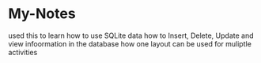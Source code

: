 # My-Notes
used this to learn how to use SQLite data
how to Insert, Delete, Update and view infoormation in the database
how one layout can be used for muliptle activities
